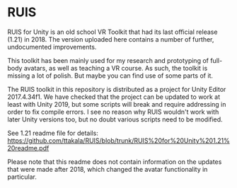 # RUIS
RUIS for Unity is an old school VR Toolkit that had its last official release (1.21) in 2018. The version uploaded here contains a number of further, undocumented improvements.

This toolkit has been mainly used for my research and prototyping of full-body avatars, as well as teaching a VR course. As such, the toolkit is missing a lot of polish. But maybe you can find use of some parts of it.

The RUIS toolkit in this repository is distributed as a project for Unity Editor 2017.4.34f1. We have checked that the project can be updated to work at least with Unity 2019, but some scripts will break and require addressing in order to fix compile errors. I see no reason why RUIS wouldn't work with later Unity versions too, but no doubt various scripts need to be modified.

See 1.21 readme file for details: https://github.com/ttakala/RUIS/blob/trunk/RUIS%20for%20Unity%201.21%20readme.pdf

Please note that this readme does not contain information on the updates that were made after 2018, which changed the avatar functionality in particular.
